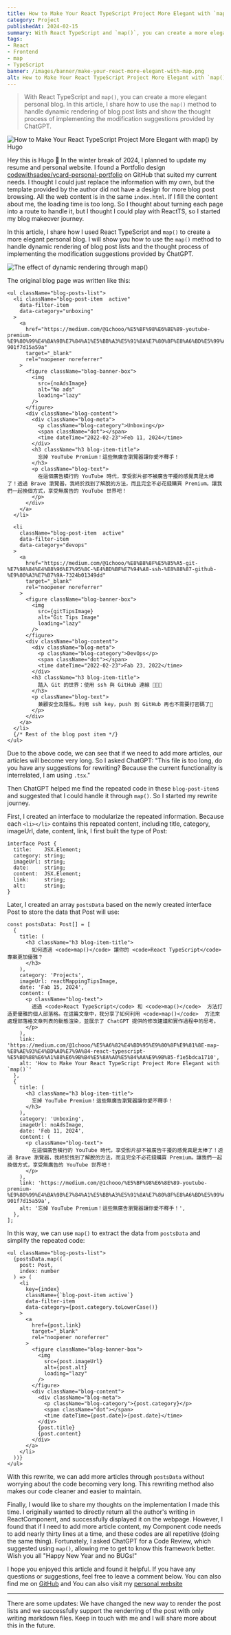 ```yaml
---
title: How to Make Your React TypeScript Project More Elegant with `map()`
category: Project
publishedAt: 2024-02-15
summary: With React TypeScript and `map()`, you can create a more elegant personal blog. In this article, I share how to use the `map()` method to handle dynamic rendering of blog post lists and show the thought process of implementing the modification suggestions provided by ChatGPT.
tags: 
- React
- Frontend
- map
- TypeScript
banner: /images/banner/make-your-react-more-elegant-with-map.png
alt: How to Make Your React TypeScript Project More Elegant with `map()`
---
```


> With React TypeScript and `map()`, you can create a more elegant personal blog. In this article, I share how to use the `map()` method to handle dynamic rendering of blog post lists and show the thought process of implementing the modification suggestions provided by ChatGPT.

![How to Make Your React TypeScript Project More Elegant with `map()` by Hugo](/images/banner/make-your-react-more-elegant-with-map.png)

Hey this is Hugo 👋 In the winter break of 2024, I planned to update my resume and personal website. I found a Portfolio design [codewithsadee/vcard-personal-portfolio](https://github.com/codewithsadee/vcard-personal-portfolio) on GitHub that suited my current needs. I thought I could just replace the information with my own, but the template provided by the author did not have a design for more blog post browsing. All the web content is in the same `index.html`. If I fill the content about me, the loading time is too long. So I thought about turning each page into a route to handle it, but I thought I could play with ReactTS, so I started my blog makeover journey.

In this article, I share how I used React TypeScript and `map()` to create a more elegant personal blog. I will show you how to use the `map()` method to handle dynamic rendering of blog post lists and the thought process of implementing the modification suggestions provided by ChatGPT.


![The effect of dynamic rendering through map()](https://miro.medium.com/v2/format:webp/1*KkNkB-tsC-ktJ9d76GhKIA.png)

The original blog page was written like this:

```tsx
<ul className="blog-posts-list">
  <li className="blog-post-item  active"
    data-filter-item
    data-category="unboxing"
  >
    <a
      href="https://medium.com/@1chooo/%E5%BF%98%E6%8E%89-youtube-premium-%E9%80%99%E4%BA%9B%E7%84%A1%E5%BB%A3%E5%91%8A%E7%80%8F%E8%A6%BD%E5%99%A8%E8%AE%93%E4%BD%A0%E6%84%9B%E4%B8%8D%E9%87%8B%E6%89%8B-901f7d15a59a"
      target="_blank"
      rel="noopener noreferrer"
    >
      <figure className="blog-banner-box">
        <img
          src={noAdsImage}
          alt="No ads"
          loading="lazy"
        />
      </figure>
      <div className="blog-content">
        <div className="blog-meta">
          <p className="blog-category">Unboxing</p>
          <span className="dot"></span>
          <time dateTime="2022-02-23">Feb 11, 2024</time>
        </div>
        <h3 className="h3 blog-item-title">
          忘掉 YouTube Premium！這些無廣告瀏覽器讓你愛不釋手！
        </h3>
        <p className="blog-text">
          在這個廣告橫行的 YouTube 時代，享受影片卻不被廣告干擾的感覺真是太棒了！透過 Brave 瀏覽器，我終於找到了解脫的方法，而且完全不必花錢購買 Premium。讓我們一起換個方式，享受無廣告的 YouTube 世界吧！
        </p>
      </div>
    </a>
  </li>

  <li
    className="blog-post-item  active"
    data-filter-item
    data-category="devops"
  >
    <a
      href="https://medium.com/@1chooo/%E8%B8%8F%E5%85%A5-git-%E7%9A%84%E4%B8%96%E7%95%8C-%E4%BD%BF%E7%94%A8-ssh-%E8%88%87-github-%E9%80%A3%E7%B7%9A-7324b01349dd"
      target="_blank"
      rel="noopener noreferrer"
    >
      <figure className="blog-banner-box">
        <img
          src={gitTipsImage}
          alt="Git Tips Image"
          loading="lazy"
        />
      </figure>
      <div className="blog-content">
        <div className="blog-meta">
          <p className="blog-category">DevOps</p>
          <span className="dot"></span>
          <time dateTime="2022-02-23">Fab 23, 2022</time>
        </div>
        <h3 className="h3 blog-item-title">
          踏入 Git 的世界：使用 ssh 與 GitHub 連線 👨🏻‍💻
        </h3>
        <p className="blog-text">
          兼顧安全及隱私，利用 ssh key，push 到 GitHub 再也不需要打密碼了🔑
        </p>
      </div>
    </a>
  </li>
  {/* Rest of the blog post item */}
</ul>
```

Due to the above code, we can see that if we need to add more articles, our articles will become very long. So I asked ChatGPT: "This file is too long, do you have any suggestions for rewriting? Because the current functionality is interrelated, I am using `.tsx`."

Then ChatGPT helped me find the repeated code in these `blog-post-item`s and suggested that I could handle it through `map()`. So I started my rewrite journey.

First, I created an interface to modularize the repeated information. Because each `<li></li>` contains this repeated content, including title, category, imageUrl, date, content, link, I first built the type of Post:

```tsx
interface Post {
  title:    JSX.Element;
  category: string;
  imageUrl: string;
  date:     string;
  content:  JSX.Element;
  link:     string;
  alt:      string;
}
```

Later, I created an array `postsData` based on the newly created interface Post to store the data that Post will use:

```tsx
const postsData: Post[] = [
  {
    title: (
      <h3 className="h3 blog-item-title">
        如何透過 <code>map()</code> 讓你的 <code>React TypeScript</code> 專案更加優雅？
      </h3>
    ),
    category: 'Projects',
    imageUrl: reactMappingTipsImage,
    date: 'Fab 15, 2024',
    content: (
      <p className="blog-text">
        透過 <code>React TypeScript</code> 和 <code>map()</code>  方法打造更優雅的個人部落格。在這篇文章中，我分享了如何利用 <code>map()</code>  方法來處理部落格文章列表的動態渲染，並展示了 ChatGPT 提供的修改建議和實作過程中的思考。
      </p>
    ),
    link: 'https://medium.com/@1chooo/%E5%A6%82%E4%BD%95%E9%80%8F%E9%81%8E-map-%E8%AE%93%E4%BD%A0%E7%9A%84-react-typescript-%E5%B0%88%E6%A1%88%E6%9B%B4%E5%8A%A0%E5%84%AA%E9%9B%85-f1e5bdca1710',
    alt: 'How to Make Your React TypeScript Project More Elegant with `map()`'
  },
  {
    title: (
      <h3 className="h3 blog-item-title">
        忘掉 YouTube Premium！這些無廣告瀏覽器讓你愛不釋手！
      </h3>
    ),
    category: 'Unboxing',
    imageUrl: noAdsImage,
    date: 'Feb 11, 2024',
    content: (
      <p className="blog-text">
        在這個廣告橫行的 YouTube 時代，享受影片卻不被廣告干擾的感覺真是太棒了！透過 Brave 瀏覽器，我終於找到了解脫的方法，而且完全不必花錢購買 Premium。讓我們一起換個方式，享受無廣告的 YouTube 世界吧！
      </p>
    ),
    link: 'https://medium.com/@1chooo/%E5%BF%98%E6%8E%89-youtube-premium-%E9%80%99%E4%BA%9B%E7%84%A1%E5%BB%A3%E5%91%8A%E7%80%8F%E8%A6%BD%E5%99%A8%E8%AE%93%E4%BD%A0%E6%84%9B%E4%B8%8D%E9%87%8B%E6%89%8B-901f7d15a59a',
    alt: '忘掉 YouTube Premium！這些無廣告瀏覽器讓你愛不釋手！',
  },
];
```

In this way, we can use `map()` to extract the data from `postsData` and simplify the repeated code:

```tsx
<ul className="blog-posts-list">
  {postsData.map((
    post: Post,
    index: number
  ) => (
    <li
      key={index}
      className={`blog-post-item active`}
      data-filter-item
      data-category={post.category.toLowerCase()}
    >
      <a
        href={post.link}
        target="_blank"
        rel="noopener noreferrer"
      >
        <figure className="blog-banner-box">
          <img
            src={post.imageUrl}
            alt={post.alt}
            loading="lazy"
          />
        </figure>
        <div className="blog-content">
          <div className="blog-meta">
            <p className="blog-category">{post.category}</p>
            <span className="dot"></span>
            <time dateTime={post.date}>{post.date}</time>
          </div>
          {post.title}
          {post.content}
        </div>
      </a>
    </li>
  ))}
</ul>
```

With this rewrite, we can add more articles through `postsData` without worrying about the code becoming very long. This rewriting method also makes our code cleaner and easier to maintain.

Finally, I would like to share my thoughts on the implementation I made this time. I originally wanted to directly return all the author's writing in ReactComponent, and successfully displayed it on the webpage. However, I found that if I need to add more article content, my Component code needs to add nearly thirty lines at a time, and these codes are all repetitive (doing the same thing). Fortunately, I asked ChatGPT for a Code Review, which suggested using `map()`, allowing me to get to know this framework better. Wish you all "Happy New Year and no BUGs!"

I hope you enjoyed this article and found it helpful. If you have any questions or suggestions, feel free to leave a comment below. You can also find me on [GitHub](https://github.com/1chooo) and You can also visit my [personal website](https://1chooo.com)

---

There are some updates: We have changed the new way to render the post lists and we successfully support the renderring of the post with only writing markdown files. Keep in touch with me and I will share more about this in the future.
